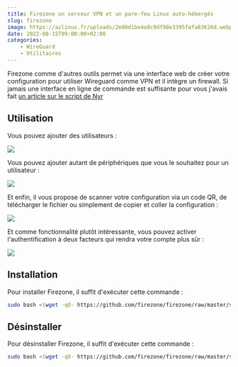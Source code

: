 ```yaml
---
title: Firezone un serveur VPN et un pare-feu Linux auto-hébergés
slug: firezone
image: https://azlinux.fr/uploads/2e86d1be4a9c9df98e3395fafa83626d.webp
date: 2022-08-15T09:00:00+02:00
categories:
    - WireGuard
    - Utilitaires
---
```


Firezone comme d'autres outils permet via une interface web de créer votre configuration pour utiliser Wireguard comme VPN et il intègre un firewall. Si jamais une interface en ligne de commande est suffisante pour vous j'avais fait [un article sur le script de Nyr](https://azlinux.fr/installer-rapidement-un-serveur-wireguard-sur-un-raspberry-pi/)

## Utilisation

Vous pouvez ajouter des utilisateurs :

![](https://azlinux.fr/uploads/4bb9d04b2c202872877c755476921ce4.webp)

Vous pouvez ajouter autant de périphériques que vous le souhaitez pour un utilisateur :

![](https://azlinux.fr/uploads/e0c2a779f157ee87550e1e2a93c4749b.webp)

Et enfin, il vous propose de scanner votre configuration via un code QR, de télécharger le fichier ou simplement de copier et coller la configuration :

![](https://azlinux.fr/uploads/dc6be8b8e3ccd415bf4f0640a02ad3ff.webp)

Et comme fonctionnalité plutôt intéressante, vous pouvez activer l'authentification à deux facteurs qui rendra votre compte plus sûr :

![](https://azlinux.fr/uploads/58864154a973595a8822155d538ea86f.webp)

## Installation

Pour installer Firezone, il suffit d'exécuter cette commande :

```bash
sudo bash <(wget -qO- https://github.com/firezone/firezone/raw/master/scripts/install.sh)
```

## Désinstaller


Pour désinstaller Firezone, il suffit d'exécuter cette commande :

```bash
sudo bash <(wget -qO- https://github.com/firezone/firezone/raw/master/scripts/uninstall.sh)
```
